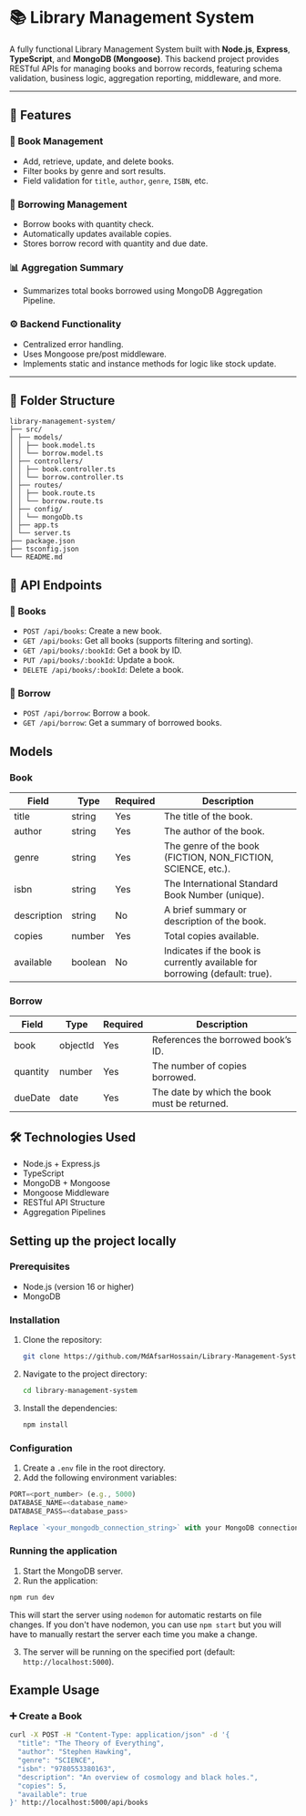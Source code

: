 # 📚 Library Management System

A fully functional Library Management System built with **Node.js**, **Express**, **TypeScript**, and **MongoDB (Mongoose)**. This backend project provides RESTful APIs for managing books and borrow records, featuring schema validation, business logic, aggregation reporting, middleware, and more.

---

## 🚀 Features

### 📘 Book Management
- Add, retrieve, update, and delete books.
- Filter books by genre and sort results.
- Field validation for `title`, `author`, `genre`, `ISBN`, etc.

### 📖 Borrowing Management
- Borrow books with quantity check.
- Automatically updates available copies.
- Stores borrow record with quantity and due date.

### 📊 Aggregation Summary
- Summarizes total books borrowed using MongoDB Aggregation Pipeline.

### ⚙️ Backend Functionality
- Centralized error handling.
- Uses Mongoose pre/post middleware.
- Implements static and instance methods for logic like stock update.

---

## 📁 Folder Structure
```
library-management-system/
├── src/
│ ├── models/
│ │ ├── book.model.ts
│ │ └── borrow.model.ts
│ ├── controllers/
│ │ ├── book.controller.ts
│ │ └── borrow.controller.ts
│ ├── routes/
│ │ ├── book.route.ts
│ │ └── borrow.route.ts
│ ├── config/
│ │ └── mongoDb.ts
│ ├── app.ts
│ └── server.ts
├── package.json
├── tsconfig.json
└── README.md
```

## 🧪 API Endpoints

### 📘 Books

- `POST /api/books`: Create a new book.
- `GET /api/books`: Get all books (supports filtering and sorting).
- `GET /api/books/:bookId`: Get a book by ID.
- `PUT /api/books/:bookId`: Update a book.
- `DELETE /api/books/:bookId`: Delete a book.

### 📘 Borrow

- `POST /api/borrow`: Borrow a book.
- `GET /api/borrow`: Get a summary of borrowed books.

## Models

### Book

| Field       | Type    | Required | Description                                                                 |
| ----------- | ------- | -------- | --------------------------------------------------------------------------- |
| title       | string  | Yes      | The title of the book.                                                      |
| author      | string  | Yes      | The author of the book.                                                     |
| genre       | string  | Yes      | The genre of the book (FICTION, NON_FICTION, SCIENCE, etc.).                |
| isbn        | string  | Yes      | The International Standard Book Number (unique).                            |
| description | string  | No       | A brief summary or description of the book.                                 |
| copies      | number  | Yes      | Total copies available.                                                     |
| available   | boolean | No       | Indicates if the book is currently available for borrowing (default: true). |

### Borrow

| Field    | Type     | Required | Description                                  |
| -------- | -------- | -------- | -------------------------------------------- |
| book     | objectId | Yes      | References the borrowed book’s ID.           |
| quantity | number   | Yes      | The number of copies borrowed.               |
| dueDate  | date     | Yes      | The date by which the book must be returned. |

## 🛠️ Technologies Used

- Node.js + Express.js
- TypeScript
- MongoDB + Mongoose
- Mongoose Middleware
- RESTful API Structure
- Aggregation Pipelines

## Setting up the project locally

### Prerequisites

- Node.js (version 16 or higher)
- MongoDB

### Installation

1.  Clone the repository:

    ```bash
    git clone https://github.com/MdAfsarHossain/Library-Management-System-Backend.git
    ```

2.  Navigate to the project directory:

    ```bash
    cd library-management-system
    ```

3.  Install the dependencies:

    ```bash
    npm install
    ```

### Configuration

1.  Create a `.env` file in the root directory.
2.  Add the following environment variables:

```js
PORT=<port_number> (e.g., 5000)
DATABASE_NAME=<database_name>
DATABASE_PASS=<database_pass>
```

```js
Replace `<your_mongodb_connection_string>` with your MongoDB connection string and `<port_number>` with the port you want the server to run on.
```

### Running the application

1. Start the MongoDB server.
2. Run the application:

```bash
npm run dev
```

This will start the server using `nodemon` for automatic restarts on file changes. If you don't have nodemon, you can use `npm start` but you will have to manually restart the server each time you make a change.

3. The server will be running on the specified port (default: `http://localhost:5000`).

## Example Usage

### ➕ Create a Book

```bash
curl -X POST -H "Content-Type: application/json" -d '{
  "title": "The Theory of Everything",
  "author": "Stephen Hawking",
  "genre": "SCIENCE",
  "isbn": "9780553380163",
  "description": "An overview of cosmology and black holes.",
  "copies": 5,
  "available": true
}' http://localhost:5000/api/books
```



